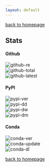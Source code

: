 ```yaml
---
layout: default
---
```

[back to homepage](./)

## Stats

#### Github

![github-re][github-re] <br/>
![github-total][github-total] <br/>
![github-latest][github-latest]

[github-re]: https://img.shields.io/github/release/octadist/octadist.svg
[github-total]: https://img.shields.io/github/downloads/octadist/octadist/total.svg
[github-latest]: https://img.shields.io/github/downloads/octadist/octadist/latest/total.svg

#### PyPI

![pypi-ver][pypi-ver] <br/>
![pypi-dd][pypi-dd] <br/>
![pypi-dw][pypi-dw] <br/>
![pypi-dm][pypi-dm]

[pypi-ver]: https://img.shields.io/pypi/v/octadist.svg
[pypi-dd]: https://img.shields.io/pypi/dd/octadist.svg
[pypi-dw]: https://img.shields.io/pypi/dw/octadist.svg
[pypi-dm]: https://img.shields.io/pypi/dm/octadist.svg

#### Conda

![conda-ver][conda-ver] <br/>
![conda-update][conda-update] <br/>
![conda-dl][conda-dl]

[conda-ver]: https://anaconda.org/rangsiman/octadist/badges/version.svg
[conda-update]: https://anaconda.org/rangsiman/octadist/badges/latest_release_date.svg
[conda-dl]: https://anaconda.org/rangsiman/octadist/badges/downloads.svg

[back to homepage](./)
